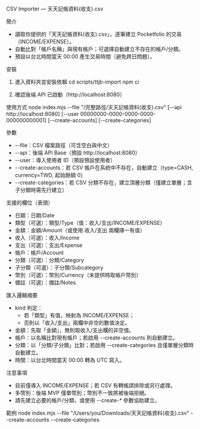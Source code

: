 CSV Importer — 天天記帳資料(收支).csv

簡介
- 讀取你提供的「天天記帳資料(收支).csv」，逐筆建立 Pocketfolio 的交易（INCOME/EXPENSE）。
- 自動比對「帳戶名稱」與現有帳戶；可選擇自動建立不存在的帳戶/分類。
- 預設以台北時間當天 00:00 產生交易時間（避免跨日問題）。

安裝
1) 進入資料夾並安裝依賴
   cd scripts/ttjb-import
   npm ci

2) 確認後端 API 已啟動（http://localhost:8080）

使用方式
node index.mjs --file "/完整路徑/天天記帳資料(收支).csv" [--api http://localhost:8080] [--user 00000000-0000-0000-0000-000000000001] [--create-accounts] [--create-categories]

參數
- --file：CSV 檔案路徑（可含空白與中文）
- --api：後端 API Base（預設 http://localhost:8080）
- --user：導入使用者 ID（預設預設使用者）
- --create-accounts：若 CSV 帳戶在系統中不存在，自動建立（type=CASH, currency=TWD, 起始餘額 0）
- --create-categories：若 CSV 分類不存在，建立頂層分類（僅建立單層；含子分類時需先行建立）

支援的欄位（表頭）
- 日期：日期/Date
- 類型（可選）：類型/Type（值：收入/支出/INCOME/EXPENSE）
- 金額：金額/Amount（或使用 收入/支出 兩欄擇一有值）
- 收入（可選）：收入/Income
- 支出（可選）：支出/Expense
- 帳戶：帳戶/Account
- 分類（可選）：分類/Category
- 子分類（可選）：子分類/Subcategory
- 幣別（可選）：幣別/Currency（未提供時取帳戶幣別）
- 備註（可選）：備註/Notes

匯入邏輯摘要
- kind 判定：
  - 若「類型」有值，映射為 INCOME/EXPENSE；
  - 否則以「收入/支出」兩欄中非空的數值決定。
- 金額：先取「金額」，無則取收入/支出欄的非空值。
- 帳戶：以名稱比對現有帳戶；若啟用 --create-accounts 則自動建立。
- 分類：以「分類/子分類」比對；若啟用 --create-categories 且僅單層分類時自動建立。
- 時間：以台北時間當天 00:00 轉為 UTC 寫入。

注意事項
- 目前僅導入 INCOME/EXPENSE；若 CSV 有轉帳請排除或另行處理。
- 多幣別：後端 MVP 僅單幣別；幣別不一致將被後端拒絕。
- 請先建立必要的帳戶/分類，或使用 --create-* 參數協助建立。

範例
node index.mjs --file "/Users/you/Downloads/天天記帳資料(收支).csv" --create-accounts --create-categories

